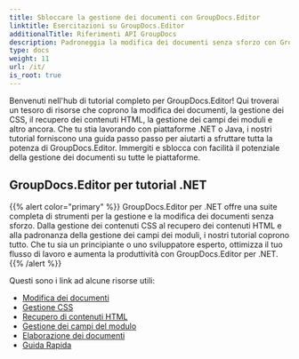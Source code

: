 ```yaml
---
title: Sbloccare la gestione dei documenti con GroupDocs.Editor
linktitle: Esercitazioni su GroupDocs.Editor
additionalTitle: Riferimenti API GroupDocs
description: Padroneggia la modifica dei documenti senza sforzo con GroupDocs.Editor per .NET e Java. Semplifica il flusso di lavoro, gestisci CSS, recupera contenuti HTML e altro ancora!
type: docs
weight: 11
url: /it/
is_root: true
---
```


Benvenuti nell'hub di tutorial completo per GroupDocs.Editor! Qui troverai un tesoro di risorse che coprono la modifica dei documenti, la gestione dei CSS, il recupero dei contenuti HTML, la gestione dei campi dei moduli e altro ancora. Che tu stia lavorando con piattaforme .NET o Java, i nostri tutorial forniscono una guida passo passo per aiutarti a sfruttare tutta la potenza di GroupDocs.Editor. Immergiti e sblocca con facilità il potenziale della gestione dei documenti su tutte le piattaforme.


## GroupDocs.Editor per tutorial .NET
{{% alert color="primary" %}}
GroupDocs.Editor per .NET offre una suite completa di strumenti per la gestione e la modifica dei documenti senza sforzo. Dalla gestione dei contenuti CSS al recupero dei contenuti HTML e alla padronanza della gestione dei campi dei moduli, i nostri tutorial coprono tutto. Che tu sia un principiante o uno sviluppatore esperto, ottimizza il tuo flusso di lavoro e aumenta la produttività con GroupDocs.Editor per .NET.
{{% /alert %}}

Questi sono i link ad alcune risorse utili:
 
- [Modifica dei documenti](./net/document-editing/)
- [Gestione CSS](./net/css-handling/)
- [Recupero di contenuti HTML](./net/html-content-retrieval/)
- [Gestione dei campi del modulo](./net/form-field-management/)
- [Elaborazione dei documenti](./net/document-processing/)
- [Guida Rapida](./net/quick-start-guide/)